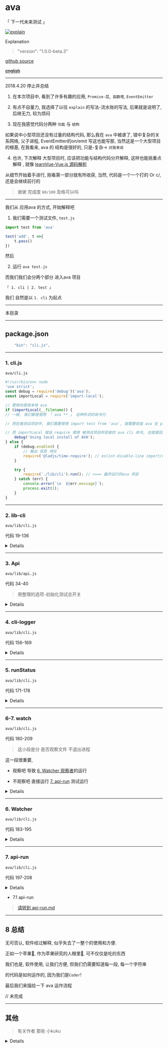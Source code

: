 # ava

「 下一代未来测试 」

[![explain](http://llever.com/explain.svg)](https://github.com/chinanf-boy/Source-Explain)
    
Explanation

> "version": "1.0.0-beta.3"

[github source](https://github.com/avajs/ava)

~~[english](./README.en.md)~~

---

2018.4.20 停止并总结

1. 在本次项目中, 看到了许多有趣的应用, `Promise-层`,` 函数塔`, `EventEmitter `

2. 有点不自量力, 我选择了以往 `explain` 的写法-流水账的写法, 后果就是说明了, 后继无力, 较为烦闷

3. 现在我感觉代码分两种 `功能` 与 `结构`

如果说中小型项目还没有过量的结构代码, 那么我在 `ava` 中被虐了, 错中复杂的关系网络, 父子进程, EventEmitter的on/emit 写这也能写那, 当然这是一个大型项目的根基, 在我看来, ava 的 结构是很好的, 只是-复杂-> `对我来说`

4. 也许, 下次解释 大型项目时, 应该把功能与结构代码分开解释, 这样也能挑重点解释 , 就像 [learnVue-Vue.js 源码解析](https://github.com/answershuto/learnVue)

从细节开始着手进行, 刚看第一部分就有所收获, 当然, 代码是一个一个打的 Or c/, 还是会继续前行的

> 谢谢 完成度 `60/100` 及格可以吗

---

我们从 应用ava 的方式, 开始解释吧

1. 我们需要一个测试文件, `test.js`

``` js
import test from 'ava'

test('add', t =>{
    t.pass()
})
```

然后

2. 运行 `ava test.js`

而我们我们会分两个部分 进入ava 项目 

`「 1. cli | 2. test 」`

我们 自然是以 `1. cli` 为起点

---

本目录

---

## package.json

``` js
	"bin": "cli.js",
```

---

### 1. cli.js

`ava/cli.js`

``` js
#!/usr/bin/env node
'use strict';
const debug = require('debug')('ava');
const importLocal = require('import-local');

// 更倾向使用本地 ava
if (importLocal(__filename)) {
// 一般, 我们都是使用 「 ava ** 」 这种形式的命令行

// 而在被测试项目中, 我们需要使用 import test from 'ava', 就需要安装 ava 在 package.json 中

// 而 importLocal 就会 require 使用 被测试项目所安装的 ava cli 命令, 也就是回到最终ava项目的这个文件
	debug('Using local install of AVA');
} else {
	if (debug.enabled) {
        // 输出 信息 待仪
		require('@ladjs/time-require'); // eslint-disable-line import/no-unassigned-import
	}

	try {
		require('./lib/cli').run(); // <=== 最终运行的ava 项目
	} catch (err) {
		console.error(`\n  ${err.message}`);
		process.exit(1);
	}
}

```

---

### 2. lib-cli

`ava/lib/cli.js`

代码 19-136

> 

<details>

``` js

// ava 使用 什么 Promise 的呢
// 答案是 Bluebird https://github.com/petkaantonov/bluebird

// Bluebird specific
Promise.longStackTraces(); // ???

exports.run = () => {
    // 我们从 1. cli.js 中知道 ava 总是选择被测试项目中的 node_modules/.bin/ava 来运行
    const conf = pkgConf.sync('ava'); 
    // 所以这里就是, 在被测试项目的package.json 获取 配置

	const filepath = pkgConf.filepath(conf);// package.json 的目录
	const projectDir = filepath === null ? process.cwd() : path.dirname(filepath);// 项目目录

    // 用 meow 定义 命令行选项
	const cli = meow(`
		Usage
		  ava [<file|directory|glob> ...]

		Options 中文翻译选项
		  --watch, -w             测试和源文件更改时重新运行测试
		  --match, -m             只能运行匹配标题的测试（可重复）
		  --update-snapshots, -u  更新快照
		  --fail-fast             第一次测试失败后停止
		  --timeout, -T           设置全局超时
		  --serial, -s            连续运行测试
		  --concurrency, -c       同时运行的测试文件的最大数量（默认值：CPU核心） 
		  --verbose, -v           启用详细输出
		  --tap, -t               生成TAP输出
		  --no-cache              禁用编译器缓存
		  --color                 强制色彩输出
		  --no-color              禁用颜色输出

		Examples
		  ava
		  ava test.js test2.js
		  ava test-*.js
		  ava test

		Default patterns when no arguments:
		test.js test-*.js test/**/*.js **/__tests__/**/*.js **/*.test.js
	`, {
		flags: {
			watch: {
				type: 'boolean',
				alias: 'w'
			},
			match: {
				type: 'string',
				alias: 'm',
				default: conf.match
			},
			'update-snapshots': {
				type: 'boolean',
				alias: 'u'
			},
			'fail-fast': {
				type: 'boolean',
				default: conf.failFast
			},
			timeout: {
				type: 'string',
				alias: 'T',
				default: conf.timeout
			},
			serial: {
				type: 'boolean',
				alias: 's',
				default: conf.serial
			},
			concurrency: {
				type: 'string',
				alias: 'c',
				default: conf.concurrency
			},
			verbose: {
				type: 'boolean',
				alias: 'v',
				default: conf.verbose
			},
			tap: {
				type: 'boolean',
				alias: 't',
				default: conf.tap
			},
			cache: {
				type: 'boolean',
				default: conf.cache !== false
			},
			color: {
				type: 'boolean',
				default: 'color' in conf ? conf.color : require('supports-color').stdout !== false
			},
			'--': {
				type: 'string'
			}
		}
	});

	updateNotifier({pkg: cli.pkg}).notify(); // 更新-提示

	if (cli.flags.watch && cli.flags.tap && !conf.tap) {
		throw new Error(`${colors.error(figures.cross)} The TAP reporter is not available when using watch mode.`);
	}

	if (cli.flags.watch && isCi) {
		throw new Error(`${colors.error(figures.cross)} Watch mode is not available in CI, as it prevents AVA from terminating.`);
	}

	if (
		cli.flags.concurrency === '' ||
		(cli.flags.concurrency && (!Number.isInteger(Number.parseFloat(cli.flags.concurrency)) || parseInt(cli.flags.concurrency, 10) < 0))
	) {
		throw new Error(`${colors.error(figures.cross)} The --concurrency or -c flag must be provided with a nonnegative integer.`);
	}

	if ('source' in conf) {
		throw new Error(`${colors.error(figures.cross)} The 'source' option has been renamed. Use 'sources' instead.`);
	}

	// 合并配置, 
	Object.assign(conf, cli.flags);

    const api = new Api({ 
		failFast: conf.failFast,
		failWithoutAssertions: conf.failWithoutAssertions !== false,
		serial: conf.serial,
		require: arrify(conf.require),
		cacheEnabled: conf.cache,
		compileEnhancements: conf.compileEnhancements !== false,
		explicitTitles: conf.watch,
		match: arrify(conf.match),
		babelConfig: babelConfigHelper.validate(conf.babel),
		resolveTestsFrom: cli.input.length === 0 ? projectDir : process.cwd(),
		projectDir,
		timeout: conf.timeout,
		concurrency: conf.concurrency ? parseInt(conf.concurrency, 10) : 0,
		updateSnapshots: conf.updateSnapshots,
		snapshotDir: conf.snapshotDir ? path.resolve(projectDir, conf.snapshotDir) : null,
		color: conf.color,
		workerArgv: cli.flags['--']
	})
```

#### 2.1 new Api

> [作为测试-总开关 初始化 3. api](#3-api)

- 2.2 [`babelConfigHelper.validate`](./babel-config.md#1-validate)

> 归纳 babel 的 配置, 把[babelConfigHelper 放到 babel-config.md 解释](./babel-config.md)

- 2.3 `Api 传入的值有什么东东`

``` js
		` --watch, -w            测试和源文件更改时重新运行测试
		  --match, -m             只能运行匹配标题的测试（可重复）
		  --update-snapshots, -u  更新快照
		  --fail-fast             第一次测试失败后停止
		  --timeout, -T           设置全局超时
		  --serial, -s            串行测试
		  --concurrency, -c       同时运行的测试文件的最大数量（默认值：CPU核心） 
		  --verbose, -v           启用详细输出
		  --tap, -t               生成TAP输出
		  --no-cache              禁用编译器缓存
		  --color                 强制色彩输出
		  --no-color              禁用颜色输出`

		{
			// package.json 里面定义的选项
		failFast: conf.failFast,
		failWithoutAssertions: conf.failWithoutAssertions !== false,
		serial: conf.serial,
		require: arrify(conf.require),
		cacheEnabled: conf.cache,
		compileEnhancements: conf.compileEnhancements !== false,
		explicitTitles: conf.watch,
		match: arrify(conf.match),
		babelConfig: babelConfigHelper.validate(conf.babel),
		resolveTestsFrom: cli.input.length === 0 ? projectDir : process.cwd(), // 测试目录
		projectDir,
		timeout: conf.timeout,
		concurrency: conf.concurrency ? parseInt(conf.concurrency, 10) : 0,
		updateSnapshots: conf.updateSnapshots, 
		snapshotDir: conf.snapshotDir ? path.resolve(projectDir, conf.snapshotDir) : null,
		color: conf.color,
		workerArgv: cli.flags['--']
		}
		{
		files：`文件和目录路径以及选择哪些文件AVA将运行测试的全局模式。只使用扩展名为.js的文件。带有下划线前缀的文件将被忽略。运行所选目录中的所有.js文件`
		source：`文件，如果更改，会导致测试在手表模式下重新运行。有关详情，请参阅手表模式配方`
		match：`在package.json配置中通常不是很有用，但相当于在CLI中指定--match`
		failFast：`一旦测试失败，停止运行进一步的测试`
		failWithoutAssertions：`如果为false，如果不运行断言，则不会使测试失败`
		tap：`如果为true，则启用TAP记者`
		snapshotDir：`指定存储快照文件的固定位置。如果您的快照在错误的位置结束，请使用此选项`
		compileEnhancements：`如果为false，则禁用power-assert - 否则有助于提供更多描述性错误消息 - 并检测t.throws（）声明的不当使用`
		require：`在测试运行之前需要额外的模块。模块在工作进程中是必需的`
		babel：`测试文件特定的Babel选项。有关更多详情，请参阅我们的Babel配方`
		}
```

> 其中较为疑惑的应该是 `updateSnapshots` 和  `workerArgv`

[snapshots en 官方解释](https://github.com/avajs/ava#snapshot-testing)

至于 [workerArgv 需要讲到单次测试子进程使用的选项](./main.md#workerargv)

</details>

---

### 3. Api

`ava/lib/api.js`

代码 34-40

> 用整理的选项-初始化测试总开关

<details>

``` js
class Api extends EventEmitter {
	constructor(options) {
		super();

		this.options = Object.assign({match: []}, options);
        this.options.require = resolveModules(this.options.require);
        // 存储好 默认和目前 用户定义 选项值
    }
    // ...
```

- 3.1 `EventEmitter`

> 我们先说明 `on/emit `模式 , 请先了解清楚后, 再继续

> 如果你不太了解可以看看[nodejs.cn](http://nodejs.cn/api/events.html)或者关于[mitt- 小小实现的on/emit](https://github.com/chinanf-boy/explain-mitt)

- 3.2 [`resolveModules`](#resolvemodules)

> 找寻需要用到的 类似babel-插件路径

</details>
 
 ---


### 4. cli-logger

`ava/lib/cli.js`

代码 156-169

<details>

让我们回到`ava/lib/cli.js`

在我们保存好我们选项**conf**之后, 我们再一次决定测试数据-日志输出方式

[请转到cli-logger.explain.md](./cli-logger.explain.md#1-日志形式)

如果你对此还不想了解！ 😊

> 其实不影响后面的重要逻辑的解释

</details>

---


### 5. runStatus

`ava/lib/cli.js`

代码 171-178

<details>

> 运行测试-状态

我们在 [4. cli-logger](#4-cli-logger) 有了 日志工具,

但是我们要把 测试-状态与日志工具拼接 `logger <-> runStatus`

才能 错❌ 就是 输出错误,对✅ 就是 输出正确

``` js
// 定义 触发 test-run 函数
	api.on('test-run', runStatus => {
		reporter.api = runStatus;
		runStatus.on('test', logger.test);
		runStatus.on('error', logger.unhandledError);

		runStatus.on('stdout', logger.stdout);
		runStatus.on('stderr', logger.stderr);
	});
```

- 5.1 `runStatus`

> 其实这里还没有使用 - [runStatus 使用在 api.run 中](./api-run#runstatus)


</details>

---

### 6-7. watch

`ava/lib/cli.js`

代码 180-209

> 这小段是分 是否观察文件 不退出进程

这一段很重要, 

- 观察吧 导致 [6. Watcher 观察者](#6-watcher)的运行

- 不观察吧 直接运行 [7. api-run](#7-api-run) 测试运行

<details>

``` js
const files = cli.input.length ? cli.input : arrify(conf.files); // 测试-文件, 未打磨

	if (conf.watch) {
		try {
			const watcher = new Watcher(logger, api, files, arrify(conf.sources));
			watcher.observeStdin(process.stdin);
		} catch (err) {
			if (err.name === 'AvaError') {
				// An AvaError may be thrown if `chokidar` is not installed. Log it nicely.
				console.error(`  ${colors.error(figures.cross)} ${err.message}`);
				logger.exit(1);
			} else {
				// Rethrow so it becomes an uncaught exception
				throw err;
			}
		}
	} else {
		api.run(files)
			.then(runStatus => {
				logger.finish(runStatus);
				logger.exit(runStatus.failCount > 0 || runStatus.rejectionCount > 0 || runStatus.exceptionCount > 0 ? 1 : 0);
			})
			.catch(err => {
				// Don't swallow exceptions. Note that any expected error should already
				// have been logged.
				setImmediate(() => {
					throw err;
				});
			});
	}
```

</details>

---

### 6. Watcher

`ava/lib/cli.js`

代码 183-195

<details>

也许你可以先看 [7. api-run 了解一次运行情况再来看 Watcher噢😯](#7-api-run)

``` js
		try {
			const watcher = new Watcher(logger, api, files, arrify(conf.sources));
			watcher.observeStdin(process.stdin);
		} catch (err) {
			if (err.name === 'AvaError') {
				// An AvaError may be thrown if `chokidar` is not installed. Log it nicely.
				console.error(`  ${colors.error(figures.cross)} ${err.message}`);
				logger.exit(1);
			} else {
				// Rethrow so it becomes an uncaught exception
				throw err;
			}
		}
```

- 6.1 watcher

> [请转到 watcher.md](./watcher.md)


</details>

---

### 7. api-run

`ava/lib/cli.js`

代码 197-208

<details>

``` js
		api.run(files)
			.then(runStatus => {
				logger.finish(runStatus);
				logger.exit(runStatus.failCount > 0 || runStatus.rejectionCount > 0 || runStatus.exceptionCount > 0 ? 1 : 0);
			})
			.catch(err => {
				// Don't swallow exceptions. Note that any expected error should already
				// have been logged.
				setImmediate(() => {
					throw err;
				});
			});
```
</details>

- 7.1 api-run

> [请转到 api-run.md](./api-run.md)

---


## 8 总结

无可否认, 软件经过解释, 似乎失去了一整个的使用和方便.

正如一个苹果🍎, 作为苹果研究的人眼里👀, 可不仅仅是吃的东西

我们也是, 软件使用, 让我们方便, 但我们仍需要知道每一段, 每一个字符串

的代码是如何运作的, 因为我们是`Coder`!

最后我们来描绘一下 ava 运作流程

// 未完成

---

## 其他

> 有关作者 那些 小kuku

<details>


### resolveModules

> 模块名-去确定是否具有-模块路径, 没有则抛出错误

``` js
function resolveModules(modules) {
	return arrify(modules).map(name => {
        const modulePath = resolveCwd.silent(name);
        // 无法找到模块时返回null 而不是抛出。

		if (modulePath === null) {
			throw new Error(`Could not resolve required module '${name}'`);
		}

		return modulePath;
	});
}
```

- [resolveCwd](#resolve-cwd)

> 根据当前工作目录解析模块的路径 

---

### resolve-cwd

> 根据当前工作目录解析模块的路径 [->github](https://github.com/sindresorhus/resolve-cwd)

### arrify

>将值转换为数组 [->github](https://github.com/sindresorhus/arrify)
</details>
